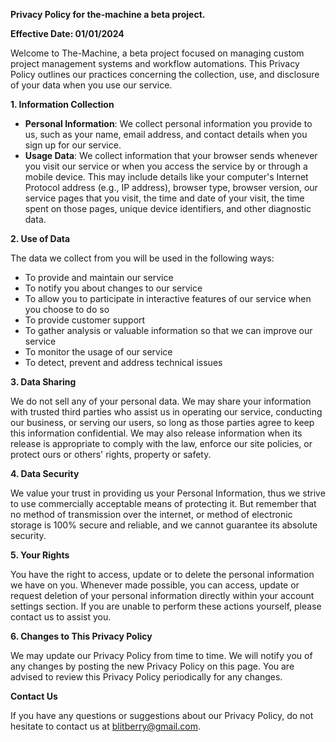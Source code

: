 **Privacy Policy for the-machine a beta project.**

**Effective Date: 01/01/2024**

Welcome to The-Machine, a beta project focused on managing custom project management systems and workflow automations. This Privacy Policy outlines our practices concerning the collection, use, and disclosure of your data when you use our service.

**1. Information Collection**
- **Personal Information**: We collect personal information you provide to us, such as your name, email address, and contact details when you sign up for our service.
- **Usage Data**: We collect information that your browser sends whenever you visit our service or when you access the service by or through a mobile device. This may include details like your computer's Internet Protocol address (e.g., IP address), browser type, browser version, our service pages that you visit, the time and date of your visit, the time spent on those pages, unique device identifiers, and other diagnostic data.

**2. Use of Data**

The data we collect from you will be used in the following ways:
- To provide and maintain our service
- To notify you about changes to our service
- To allow you to participate in interactive features of our service when you choose to do so
- To provide customer support
- To gather analysis or valuable information so that we can improve our service
- To monitor the usage of our service
- To detect, prevent and address technical issues

**3. Data Sharing**

We do not sell any of your personal data. We may share your information with trusted third parties who assist us in operating our service, conducting our business, or serving our users, so long as those parties agree to keep this information confidential. We may also release information when its release is appropriate to comply with the law, enforce our site policies, or protect ours or others' rights, property or safety.

**4. Data Security**

We value your trust in providing us your Personal Information, thus we strive to use commercially acceptable means of protecting it. But remember that no method of transmission over the internet, or method of electronic storage is 100% secure and reliable, and we cannot guarantee its absolute security.

**5. Your Rights**

You have the right to access, update or to delete the personal information we have on you. Whenever made possible, you can access, update or request deletion of your personal information directly within your account settings section. If you are unable to perform these actions yourself, please contact us to assist you.

**6. Changes to This Privacy Policy**

We may update our Privacy Policy from time to time. We will notify you of any changes by posting the new Privacy Policy on this page. You are advised to review this Privacy Policy periodically for any changes.

**Contact Us**

If you have any questions or suggestions about our Privacy Policy, do not hesitate to contact us at blitberry@gmail.com.
